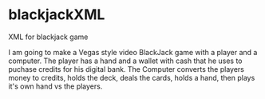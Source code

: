 blackjackXML
============

XML for blackjack game


I am going to make a Vegas style video BlackJack game with a player and a computer.
The player has a hand and a wallet with cash that he uses to puchase credits for his digital bank.
The Computer converts the players money to credits, holds the deck, deals the cards, holds
a hand, then plays it's own hand vs the players.
